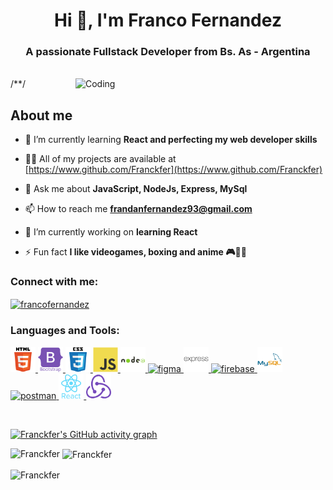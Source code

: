 
<h1 align="center">Hi 👋, I'm Franco Fernandez</h1>
<h3 align="center">A passionate Fullstack Developer from Bs. As - Argentina</h3>
<br/>
/*<img align="right" alt="Coding" width="400" src="https://i.postimg.cc/vZsrXCHg/coffee.gif">*/


<h2>About me</h2>

- 🌱 I’m currently learning **React and perfecting my web developer skills**

- 👨‍💻 All of my projects are available at [https://www.github.com/Franckfer](https://www.github.com/Franckfer)

- 💬 Ask me about **JavaScript, NodeJs, Express, MySql**

- 📫 How to reach me **frandanfernandez93@gmail.com**

- 🔭 I’m currently working on **learning React**

- ⚡ Fun fact **I like videogames, boxing and anime 🎮🥊🔥**

<h3 align="left">Connect with me:</h3>
<p align="left">
<a href="https://linkedin.com/in/francofernandez/" target="blank"><img align="center" src="https://raw.githubusercontent.com/rahuldkjain/github-profile-readme-generator/master/src/images/icons/Social/linked-in-alt.svg" alt="francofernandez" height="30" width="40" /></a>
</p>

<h3 align="left">Languages and Tools:</h3>
<p align="left"> <a href="https://www.w3.org/html/" target="_blank" rel="noreferrer"> <img src="https://raw.githubusercontent.com/devicons/devicon/master/icons/html5/html5-original-wordmark.svg" alt="html5" width="40" height="40"/> </a> <a href="https://getbootstrap.com" target="_blank" rel="noreferrer"> <img src="https://raw.githubusercontent.com/devicons/devicon/master/icons/bootstrap/bootstrap-plain-wordmark.svg" alt="bootstrap" width="40" height="40"/> </a> <a href="https://www.w3schools.com/css/" target="_blank" rel="noreferrer"> <img src="https://raw.githubusercontent.com/devicons/devicon/master/icons/css3/css3-original-wordmark.svg" alt="css3" width="40" height="40"/> </a>  <a href="https://developer.mozilla.org/en-US/docs/Web/JavaScript" target="_blank" rel="noreferrer"> <img src="https://raw.githubusercontent.com/devicons/devicon/master/icons/javascript/javascript-original.svg" alt="javascript" width="40" height="40"/> </a> <a href="https://nodejs.org" target="_blank" rel="noreferrer"> <img src="https://raw.githubusercontent.com/devicons/devicon/master/icons/nodejs/nodejs-original-wordmark.svg" alt="nodejs" width="40" height="40"/> <a href="https://www.figma.com/" target="_blank" rel="noreferrer"> <img src="https://www.vectorlogo.zone/logos/figma/figma-icon.svg" alt="figma" width="40" height="40"/> </a> <a href="https://expressjs.com" target="_blank" rel="noreferrer"> <img src="https://raw.githubusercontent.com/devicons/devicon/master/icons/express/express-original-wordmark.svg" alt="express" width="40" height="40"/> </a> <a href="https://firebase.google.com/" target="_blank" rel="noreferrer"> <img src="https://www.vectorlogo.zone/logos/firebase/firebase-icon.svg" alt="firebase" width="40" height="40"/> </a> <a href="https://www.mysql.com/" target="_blank" rel="noreferrer"> <img src="https://raw.githubusercontent.com/devicons/devicon/master/icons/mysql/mysql-original-wordmark.svg" alt="mysql" width="40" height="40"/> </a> <a href="https://postman.com" target="_blank" rel="noreferrer"> <img src="https://www.vectorlogo.zone/logos/getpostman/getpostman-icon.svg" alt="postman" width="40" height="40"/> </a> <a href="https://reactjs.org/" target="_blank" rel="noreferrer"> <img src="https://raw.githubusercontent.com/devicons/devicon/master/icons/react/react-original-wordmark.svg" alt="react" width="40" height="40"/> </a> <a href="https://redux.js.org" target="_blank" rel="noreferrer"> <img src="https://raw.githubusercontent.com/devicons/devicon/master/icons/redux/redux-original.svg" alt="redux" width="40" height="40"/> </a> </p>

<br/>

[![Franckfer's GitHub activity graph](https://activity-graph.herokuapp.com/graph?username=Franckfer&&theme=xcode)](https://github.com/Franckfer)


<p><img align="left" src="https://github-readme-stats.vercel.app/api/top-langs?username=Franckfer&show_icons=true&locale=en&layout=compact&theme=tokyonight" alt="Franckfer" /></p>

<p>&nbsp;<img align="center" src="https://github-readme-stats.vercel.app/api?username=Franckfer&show_icons=true&locale=en&theme=tokyonight" alt="Franckfer" /></p>

<p><img align="center" src="https://github-readme-streak-stats.herokuapp.com/?user=Franckfer&&theme=tokyonight" alt="Franckfer" /></p>
























